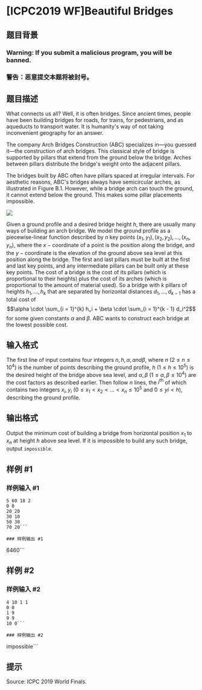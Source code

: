 # [ICPC2019 WF]Beautiful Bridges

## 题目背景

### Warning: If you submit a malicious program, you will be banned.
### 警告：恶意提交本题将被封号。


## 题目描述

What connects us all? Well, it is often bridges. Since ancient times, people have been building bridges for roads, for trains, for pedestrians, and as aqueducts to transport water. It is humanity's way of not taking inconvenient geography for an answer.

The company Arch Bridges Construction (ABC) specializes in—you guessed it—the construction of arch bridges. This classical style of bridge is supported by pillars that extend from the ground below the bridge. Arches between pillars distribute the bridge's weight onto the adjacent pillars.

The bridges built by ABC often have pillars spaced at irregular intervals. For aesthetic reasons, ABC's bridges always have semicircular arches, as illustrated in Figure B.1. However, while a bridge arch can touch the ground, it cannot extend below the ground. This makes some pillar placements impossible.

![](https://cdn.luogu.com.cn/upload/image_hosting/r95zwobd.png)

Given a ground profile and a desired bridge height $h$, there are usually many ways of building an arch bridge. We model the ground profile as a piecewise-linear function described by $n$ key points $(x_1, y_1),(x_2, y_2), \dots ,(x_n, y_n)$, where the $x-\text{coordinate}$ of a point is the position along the bridge, and the $y-\text{coordinate}$ is the elevation of the ground above sea level at this position along the bridge. The first and last pillars must be built at the first and last key points, and any intermediate pillars can be built only at these key points. The cost of a bridge is the cost of its pillars (which is proportional to their heights) plus the cost of its arches (which is proportional to the amount of material used). So a bridge with $k$ pillars of heights $h_1, \dots , h_k$ that are separated by horizontal distances $d_1, \dots , d_{k - 1}$ has a total cost of
$$\alpha \cdot \sum_{i = 1}^{k} h_i + \beta \cdot \sum_{i = 1}^{k - 1} d_i^2$$
for some given constants $\alpha$ and $\beta$. ABC wants to construct each bridge at the lowest possible cost.

## 输入格式

The first line of input contains four integers $n, h, \alpha, and \beta$, where $n$ ($2 \leq n \leq 10^4$) is the number of points describing the ground profile, $h$ ($1 \leq h \leq 10^5$) is the desired height of the bridge above sea level, and $\alpha, \beta$ ($1 \leq \alpha, \beta \leq 10^4$) are the cost factors as described earlier. Then follow $n$ lines, the $i^{\text{th}}$ of which contains two integers $x_i, y_i$ ($0 \leq x_1 < x_2 < . . . < x_n \leq 10^5$ and $0 \leq yi < h$), describing the ground profile.

## 输出格式

Output the minimum cost of building a bridge from horizontal position $x_1$ to $x_n$ at height $h$ above sea level. If it is impossible to build any such bridge, output `impossible`.

## 样例 #1

### 样例输入 #1
```
5 60 18 2
0 0
20 20
30 10
50 30
70 20```

### 样例输出 #1

```
6460```

## 样例 #2

### 样例输入 #2
```
4 10 1 1
0 0
1 9
9 9
10 0```

### 样例输出 #2

```
impossible```

## 提示

Source: ICPC 2019 World Finals.
